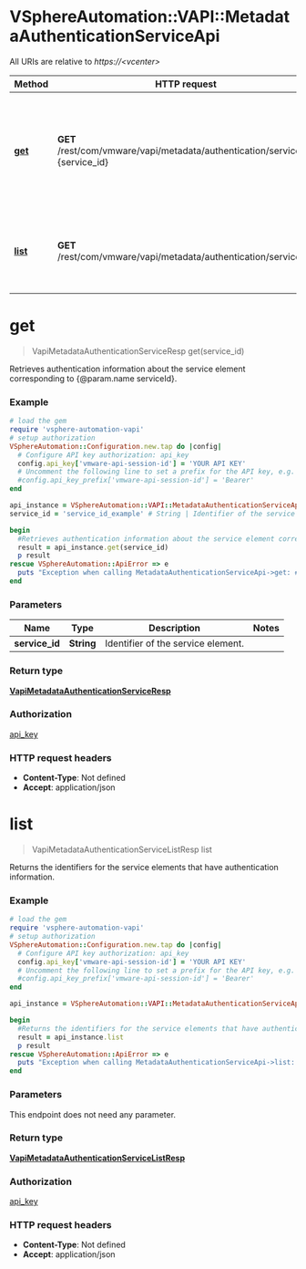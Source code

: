 # VSphereAutomation::VAPI::MetadataAuthenticationServiceApi

All URIs are relative to *https://&lt;vcenter&gt;*

Method | HTTP request | Description
------------- | ------------- | -------------
[**get**](MetadataAuthenticationServiceApi.md#get) | **GET** /rest/com/vmware/vapi/metadata/authentication/service/id:{service_id} | Retrieves authentication information about the service element corresponding to {@param.name serviceId}.
[**list**](MetadataAuthenticationServiceApi.md#list) | **GET** /rest/com/vmware/vapi/metadata/authentication/service | Returns the identifiers for the service elements that have authentication information.


# **get**
> VapiMetadataAuthenticationServiceResp get(service_id)

Retrieves authentication information about the service element corresponding to {@param.name serviceId}.

### Example
```ruby
# load the gem
require 'vsphere-automation-vapi'
# setup authorization
VSphereAutomation::Configuration.new.tap do |config|
  # Configure API key authorization: api_key
  config.api_key['vmware-api-session-id'] = 'YOUR API KEY'
  # Uncomment the following line to set a prefix for the API key, e.g. 'Bearer' (defaults to nil)
  #config.api_key_prefix['vmware-api-session-id'] = 'Bearer'
end

api_instance = VSphereAutomation::VAPI::MetadataAuthenticationServiceApi.new
service_id = 'service_id_example' # String | Identifier of the service element.

begin
  #Retrieves authentication information about the service element corresponding to {@param.name serviceId}.
  result = api_instance.get(service_id)
  p result
rescue VSphereAutomation::ApiError => e
  puts "Exception when calling MetadataAuthenticationServiceApi->get: #{e}"
end
```

### Parameters

Name | Type | Description  | Notes
------------- | ------------- | ------------- | -------------
 **service_id** | **String**| Identifier of the service element. | 

### Return type

[**VapiMetadataAuthenticationServiceResp**](VapiMetadataAuthenticationServiceResp.md)

### Authorization

[api_key](../README.md#api_key)

### HTTP request headers

 - **Content-Type**: Not defined
 - **Accept**: application/json



# **list**
> VapiMetadataAuthenticationServiceListResp list

Returns the identifiers for the service elements that have authentication information.

### Example
```ruby
# load the gem
require 'vsphere-automation-vapi'
# setup authorization
VSphereAutomation::Configuration.new.tap do |config|
  # Configure API key authorization: api_key
  config.api_key['vmware-api-session-id'] = 'YOUR API KEY'
  # Uncomment the following line to set a prefix for the API key, e.g. 'Bearer' (defaults to nil)
  #config.api_key_prefix['vmware-api-session-id'] = 'Bearer'
end

api_instance = VSphereAutomation::VAPI::MetadataAuthenticationServiceApi.new

begin
  #Returns the identifiers for the service elements that have authentication information.
  result = api_instance.list
  p result
rescue VSphereAutomation::ApiError => e
  puts "Exception when calling MetadataAuthenticationServiceApi->list: #{e}"
end
```

### Parameters
This endpoint does not need any parameter.

### Return type

[**VapiMetadataAuthenticationServiceListResp**](VapiMetadataAuthenticationServiceListResp.md)

### Authorization

[api_key](../README.md#api_key)

### HTTP request headers

 - **Content-Type**: Not defined
 - **Accept**: application/json



